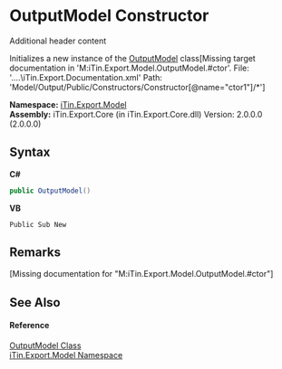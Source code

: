 # OutputModel Constructor 
Additional header content 

Initializes a new instance of the <a href="T_iTin_Export_Model_OutputModel">OutputModel</a> class\[Missing <include> target documentation in 'M:iTin.Export.Model.OutputModel.#ctor'.  File: '..\..\iTin.Export.Documentation.xml' Path: 'Model/Output/Public/Constructors/Constructor[@name="ctor1"]/*'\]

**Namespace:**&nbsp;<a href="N_iTin_Export_Model">iTin.Export.Model</a><br />**Assembly:**&nbsp;iTin.Export.Core (in iTin.Export.Core.dll) Version: 2.0.0.0 (2.0.0.0)

## Syntax

**C#**<br />
``` C#
public OutputModel()
```

**VB**<br />
``` VB
Public Sub New
```


## Remarks
\[Missing <remarks> documentation for "M:iTin.Export.Model.OutputModel.#ctor"\]

## See Also


#### Reference
<a href="T_iTin_Export_Model_OutputModel">OutputModel Class</a><br /><a href="N_iTin_Export_Model">iTin.Export.Model Namespace</a><br />